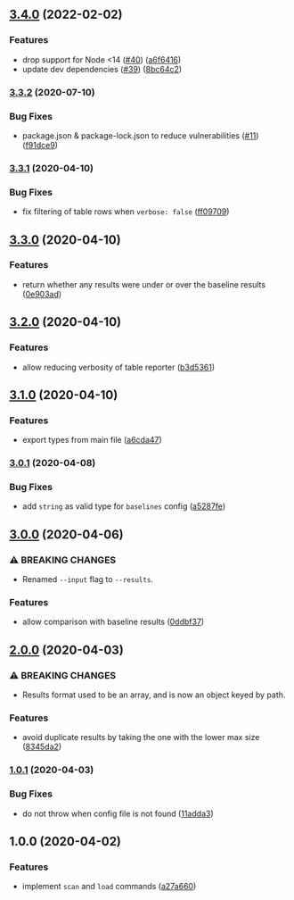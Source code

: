 ## [3.4.0](https://github.com/unindented/toobig/compare/v3.3.2...v3.4.0) (2022-02-02)


### Features

* drop support for Node <14 ([#40](https://github.com/unindented/toobig/issues/40)) ([a6f6416](https://github.com/unindented/toobig/commit/a6f64161dfff61be31fceb585882c42d5e6466ec))
* update dev dependencies ([#39](https://github.com/unindented/toobig/issues/39)) ([8bc64c2](https://github.com/unindented/toobig/commit/8bc64c279d7da9baf46c16b1053e9c02b0bc12ed))

### [3.3.2](https://github.com/unindented/toobig/compare/v3.3.1...v3.3.2) (2020-07-10)


### Bug Fixes

* package.json & package-lock.json to reduce vulnerabilities ([#11](https://github.com/unindented/toobig/issues/11)) ([f91dce9](https://github.com/unindented/toobig/commit/f91dce9e8f059bf06c5ee028dd92ac149956059d))

### [3.3.1](https://github.com/unindented/toobig/compare/v3.3.0...v3.3.1) (2020-04-10)


### Bug Fixes

* fix filtering of table rows when `verbose: false` ([ff09709](https://github.com/unindented/toobig/commit/ff09709a12cdfe5656bbd5d03d3b67b24761912b))

## [3.3.0](https://github.com/unindented/toobig/compare/v3.2.0...v3.3.0) (2020-04-10)


### Features

* return whether any results were under or over the baseline results ([0e903ad](https://github.com/unindented/toobig/commit/0e903ad2ee9f26ff9cd91221fa07eb2387e6658b))

## [3.2.0](https://github.com/unindented/toobig/compare/v3.1.0...v3.2.0) (2020-04-10)


### Features

* allow reducing verbosity of table reporter ([b3d5361](https://github.com/unindented/toobig/commit/b3d5361c9badc570769cdabdfc12a8e6a36a549e))

## [3.1.0](https://github.com/unindented/toobig/compare/v3.0.1...v3.1.0) (2020-04-10)


### Features

* export types from main file ([a6cda47](https://github.com/unindented/toobig/commit/a6cda47eef1974adbafe38917ca2ead789c5512a))

### [3.0.1](https://github.com/unindented/toobig/compare/v3.0.0...v3.0.1) (2020-04-08)


### Bug Fixes

* add `string` as valid type for `baselines` config ([a5287fe](https://github.com/unindented/toobig/commit/a5287fe0380f03756b84df884a976345284c60a8))

## [3.0.0](https://github.com/unindented/toobig/compare/v2.0.0...v3.0.0) (2020-04-06)


### ⚠ BREAKING CHANGES

* Renamed `--input` flag to `--results`.

### Features

* allow comparison with baseline results ([0ddbf37](https://github.com/unindented/toobig/commit/0ddbf37cde2e4f420f0eebedabca8ae1b1c2e8ad))

## [2.0.0](https://github.com/unindented/toobig/compare/v1.0.1...v2.0.0) (2020-04-03)


### ⚠ BREAKING CHANGES

* Results format used to be an array, and is now an object keyed by path.

### Features

* avoid duplicate results by taking the one with the lower max size ([8345da2](https://github.com/unindented/toobig/commit/8345da2304042a16e3ea678b5c9547b3ba20a133))

### [1.0.1](https://github.com/unindented/toobig/compare/v1.0.0...v1.0.1) (2020-04-03)


### Bug Fixes

* do not throw when config file is not found ([11adda3](https://github.com/unindented/toobig/commit/11adda3788a1cc5c59a75721b0b8c649f9d4a517))

## 1.0.0 (2020-04-02)


### Features

* implement `scan` and `load` commands ([a27a660](https://github.com/unindented/toobig/commit/a27a66002b48716677519551d1f744b3962325d0))
